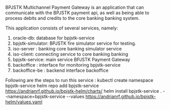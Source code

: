 BPJSTK Multichannel Payment Gateway is an application that can communicate with the BPJSTK payment api, as well as being able to process debits and credits to the core banking banking system.

This application consists of several services, namely:
1. oracle-db: database for bpjstk-service
2. bpjstk-simulator: BPJSTK fire simulator service for testing.
3. iso-server : banking core banking simulator service
4. iso-client: connecting service to core banking banking
5. bpjstk-service: main service BPJSTK Payment Gateway
6. backoffice : interface for monitoring bpjstk-service
7. backoffice-be : backend interface backoffice

Following are the steps to run this service :
kubectl create namespace bpjstk-service
helm repo add bpjstk-service https://andrianrf.github.io/bpjstk-helm/charts/
helm install bpjstk-service . --namespace=bpjstk-service --values https://andrianrf.github.io/bpjstk-helm/values.yaml

